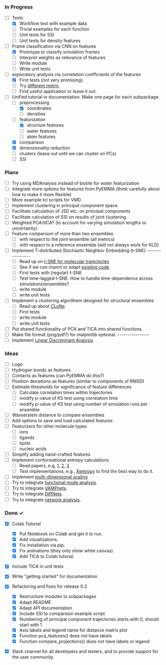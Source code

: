 ### In Progress

- [ ] Tests
  - [x] Workflow test with example data
  - [ ] Trivial examples for each function
  - [ ] Unit tests for SSI 
  - [ ] Unit tests for density features
- [ ] Frame classification via CNN on features
  - [x] Prototype to classify simulation frames
  - [ ] Interpret weights as relevance of features
  - [ ] Write module
  - [ ] Write unit tests
- [ ] exploratory analysis via correlation coefficients of the features
  - [x] First tests (not very promising).
  - [ ] Try [different metric](https://docs.scipy.org/doc/scipy/reference/generated/scipy.spatial.distance.correlation.html)
  - [ ] Find useful application or leave it out.
- [ ] Unified tutorial in documentation. Make one page for each subpackage
  - [ ] preprocessing
    - [x] coordinates
    - [ ] densities
  - [ ] featurization
    - [x] structure features
    - [ ] water features
    - [ ] atom features
  - [x] comparison
  - [x] dimensionality reduction
  - [ ] clusters (leave out until we can cluster on PCs)
  - [ ] SSI

### Plans

- [ ] Try using MDAnalysis instead of biotite for water featurization
- [ ] Integrate more options for features from PyEMMA (think carefully about how to make it more flexible)
- [ ] More example tcl scripts for VMD 
- [ ] Implement clustering in principal component space
- [ ] Facilitate calculation of JSD etc. on principal components
- [ ] Facilitate calculation of SSI on results of joint clustering.
- [ ] Weighted PCA/tICA? (to account for varying simulation lengths or uncertainty) 
- [ ] Feature comparison of more than two ensembles
  - [ ] with respect to the joint ensemble (all metrics)
  - [ ] with respect to a reference ensemble (will not always work for KLD)
- [ ] Implement T-distributed Stochastic Neighbor Embedding (t-SNE) ----------------
  - [ ] Read up on [t-SNE for molecular trajectories](https://www.frontiersin.org/articles/10.3389/fmolb.2020.00132/full)
  - [ ] See if we can import or adapt [existing code](https://github.com/spiwokv/tltsne).
  - [ ] First tests with (regular) t-SNE
  - [ ] Test time-lagged t-SNE. How to handle time-dependence across simulations/ensembles?
  - [ ] write module
  - [ ] write unit tests
- [ ] Implement a clustering algorithem designed for structural ensembles
  - [ ] Read up about [CLoNe](https://academic.oup.com/bioinformatics/advance-article/doi/10.1093/bioinformatics/btaa742/5895303) 
  - [ ] First tests
  - [ ] write module
  - [ ] write unit tests
- [ ] Put shared functionality of PCA and TICA into shared functions.
- [ ] Make file format (png/pdf?) for matplotlib optional. ----------------
- [ ] Implement [Linear Discriminant Analysis](https://en.wikipedia.org/wiki/Linear_discriminant_analysis)

### Ideas
- [ ] Logo
- [ ] Hydrogen bonds as features
- [ ] Contacts as features (can PyEMMA do this?)
- [ ] Position deviations as features (similar to components of RMSD)
- [ ] Estimate thresholds for significance of feature differences
  - [ ] Calculate correlation times within trajectories
  - [ ] modify p-value of KS test using correlation time 
  - [ ] modify p-value of KS test using number of simulation runs per ensemble
- [ ] Wasserstein distance to compare ensembles
- [ ] Add options to save and load calculated features
- [ ] Featurizers for other molecule types
  - [ ] ions
  - [ ] ligands
  - [ ] lipids
  - [ ] nucleic acids
- [ ] Simplify adding hand-crafted features 
- [ ] Implement conformational entropy calculations
  - [ ] Read papers, e.g, [1](https://www.pnas.org/content/111/43/15396), [2](https://www.mdpi.com/2079-3197/6/1/21/htm), [3](https://pubs.acs.org/doi/10.1021/acs.jcim.0c01375)
  - [ ] Test implementations, e.g., [Xentropy](https://github.com/liedllab/X-Entropy) to find the best way to do it.
- [ ] Implement [multi-dimensional scaling](https://en.wikipedia.org/wiki/Multidimensional_scaling)
- [ ] Try to integrate [functional mode analysis](http://www3.mpibpc.mpg.de/groups/de_groot/fma.html).
- [ ] Try to integrate [VAMPnets](https://www.nature.com/articles/s41467-017-02388-1).
- [ ] Try to integrate [DiffNets](https://doi.org/10.1101/2020.07.01.182725).
- [ ] Try to integrate [network analysis](https://aip.scitation.org/doi/full/10.1063/5.0020974).

### Done  ✓
- [x] Colab Tutorial
  - [x] Put Notebook on Colab and get it to run.
  - [x] Add visualizations.
  - [x] Fix installation via pip.
  - [x] Fix animations (they only show white canvas).
  - [x] Add TICA to Colab tutorial.
- [x] Include TICA in unit tests
- [x] Write "getting started" for documentation
- [x] Refactoring and fixes for release 0.2
  - [x] Restructure modules to subpackages
  - [x] Adapt README
  - [x] Adapt API documentation
  - [x] Include SSI to comparison example script
  - [x] Numbering of principal component trajectories starts with 0, should start with 1
  - [x] Axis labels and legend name for distance matrix plot
  - [x] Function pca_features() does not have labels
  - [x] Function compare_projections() does not have labels or legend
- [x] Slack channel for all developers and testers, and to provide support for the user community.

